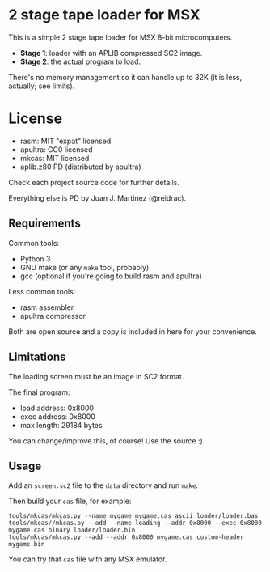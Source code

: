 # 2 stage tape loader for MSX

This is a simple 2 stage tape loader for MSX 8-bit microcomputers.

 - **Stage 1**: loader with an APLIB compressed SC2 image.
 - **Stage 2**: the actual program to load.

There's no memory management so it can handle up to 32K (it is less, actually; see limits).

# License

 - rasm: MIT "expat" licensed
 - apultra: CC0 licensed
 - mkcas: MIT licensed
 - aplib.z80 PD (distributed by apultra)

Check each project source code for further details.

Everything else is PD by Juan J. Martinez (@reidrac).

## Requirements

Common tools:

 - Python 3
 - GNU make (or any `make` tool, probably)
 - gcc (optional if you're going to build rasm and apultra)

Less common tools:

 - rasm assembler
 - apultra compressor

Both are open source and a copy is included in here for your convenience.

## Limitations

The loading screen must be an image in SC2 format.

The final program:

 - load address: 0x8000
 - exec address: 0x8000
 - max length: 29184 bytes

You can change/improve this, of course! Use the source :)

## Usage

Add an `screen.sc2` file to the `data` directory and run `make`.

Then build your `cas` file, for example:

```
tools/mkcas/mkcas.py --name mygame mygame.cas ascii loader/loader.bas
tools/mkcas//mkcas.py --add --name loading --addr 0x8000 --exec 0x8000 mygame.cas binary loader/loader.bin
tools/mkcas/mkcas.py --add --addr 0x8000 mygame.cas custom-header mygame.bin
```

You can try that `cas` file with any MSX emulator.

